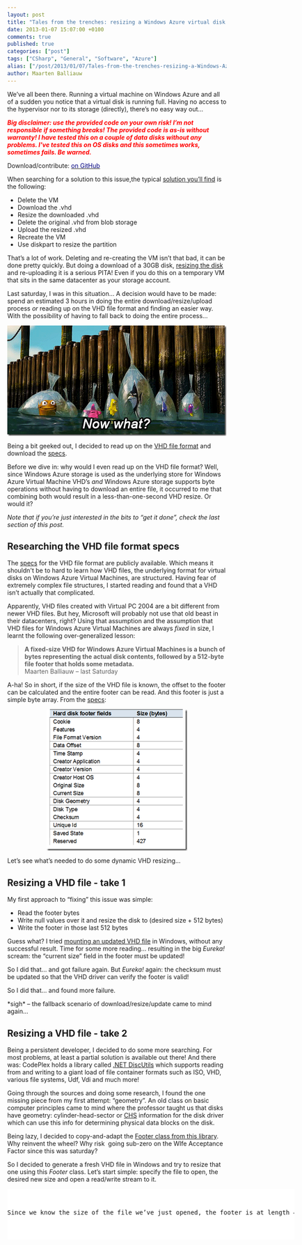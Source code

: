 ```yaml
---
layout: post
title: "Tales from the trenches: resizing a Windows Azure virtual disk the smooth way"
date: 2013-01-07 15:07:00 +0100
comments: true
published: true
categories: ["post"]
tags: ["CSharp", "General", "Software", "Azure"]
alias: ["/post/2013/01/07/Tales-from-the-trenches-resizing-a-Windows-Azure-virtual-disk-the-smooth-way.aspx", "/post/2013/01/07/tales-from-the-trenches-resizing-a-windows-azure-virtual-disk-the-smooth-way.aspx"]
author: Maarten Balliauw
---
```

<p>We&rsquo;ve all been there. Running a virtual machine on Windows Azure and all of a sudden you notice that a virtual disk is running full. Having no access to the hypervisor nor to its storage (directly), there&rsquo;s no easy way out&hellip;</p>
<p><em><strong><span style="color: #ff0000;">Big disclaimer: use the provided code on your own risk! I&rsquo;m not responsible if something breaks! The provided code is as-is without warranty! I have tested this on a couple of data disks without any problems. I've tested this on OS disks and this sometimes works, sometimes fails. Be warned.</span></strong></em></p>
<p>Download/contribute: <a href="https://github.com/maartenba/WindowsAzureDiskResizer"><span style="color: #000080;">on GitHub</span></a></p>
<p>When searching for a solution to this issue,the typical <a href="http://blogs.msdn.com/b/devkeydet/archive/2012/07/05/resizing-an-azure-vm-vhd-file.aspx">solution you&rsquo;ll find</a> is the following:</p>
<ul>
<li>Delete the VM </li>
<li>Download the .vhd </li>
<li>Resize the downloaded .vhd </li>
<li>Delete the original .vhd from blob storage </li>
<li>Upload the resized .vhd </li>
<li>Recreate the VM </li>
<li>Use diskpart to resize the partition</li>
</ul>
<p>That&rsquo;s a lot of work. Deleting and re-creating the VM isn&rsquo;t that bad, it can be done pretty quickly. But doing a download of a 30GB disk, <a href="http://www.brothersoft.com/vhd-resizer-336963.html">resizing the disk</a> and re-uploading it is a serious PITA! Even if you do this on a temporary VM that sits in the same datacenter as your storage account.</p>
<p>Last saturday, I was in this situation&hellip; A decision would have to be made: spend an estimated 3 hours in doing the entire download/resize/upload process <em>or </em>reading up on the VHD file format and finding an easier way. With the possibility of having to fall back to doing the entire process&hellip;</p>
<p><img style="background-image: none; float: none; padding-top: 0px; padding-left: 0px; margin-left: auto; display: block; padding-right: 0px; margin-right: auto; border: 0px;" title="Now what!" src="/images/image_249.png" border="0" alt="Now what!" width="504" height="254" /></p>
<p>Being a bit geeked out, I decided to read up on the <a href="http://msdn.microsoft.com/en-us/library/windows/desktop/dd323654(v=vs.85).aspx">VHD file format</a> and download the <a href="http://go.microsoft.com/fwlink/p/?linkid=137171">specs</a>.</p>
<p>Before we dive in: why would I even read up on the VHD file format? Well, since Windows Azure storage is used as the underlying store for Windows Azure Virtual Machine VHD&rsquo;s <em>and </em>Windows Azure storage supports byte operations without having to download an entire file, it occurred to me that combining both would result in a less-than-one-second VHD resize. Or would it?</p>
<p><em>Note that if you&rsquo;re just interested in the bits to &ldquo;get it done&rdquo;, check the last section of this post.</em></p>
<h2>Researching the VHD file format specs</h2>
<p>The <a href="http://go.microsoft.com/fwlink/p/?linkid=137171">specs</a> for the VHD file format are publicly available. Which means it shouldn't be to hard to learn how VHD files, the underlying format for virtual disks on Windows Azure Virtual Machines, are structured. Having fear of extremely complex file structures, I started reading and found that a VHD isn&rsquo;t actually that complicated.</p>
<p>Apparently, VHD files created with Virtual PC 2004 are a bit different from newer VHD files. But hey, Microsoft will probably not use that old beast in their datacenters, right? Using that assumption and the assumption that VHD files for Windows Azure Virtual Machines are always <em>fixed</em> in size, I learnt the following over-generalized lesson:</p>


<blockquote>
<p><strong>A fixed-size VHD for Windows Azure Virtual Machines is a bunch of bytes representing the actual disk contents, followed by a 512-byte file footer that holds some metadata. <br /></strong>Maarten Balliauw &ndash; last Saturday</p>


</blockquote>


<p>A-ha! So in short, if the size of the VHD file is known, the offset to the footer can be calculated and the entire footer can be read. And this footer is just a simple byte array. From the <a href="http://go.microsoft.com/fwlink/p/?linkid=137171">specs</a>:</p>
<p><img style="background-image: none; float: none; padding-top: 0px; padding-left: 0px; margin-left: auto; display: block; padding-right: 0px; margin-right: auto; border: 0px;" title="VHD footer specification" src="/images/image_250.png" border="0" alt="VHD footer specification" width="324" height="325" /></p>
<p>Let&rsquo;s see what&rsquo;s needed to do some dynamic VHD resizing&hellip;</p>
<h2>Resizing a VHD file - take 1</h2>
<p>My first approach to &ldquo;fixing&rdquo; this issue was simple:</p>
<ul>
<li>Read the footer bytes</li>
<li>Write null values over it and resize the disk to (desired size + 512 bytes)</li>
<li>Write the footer in those last 512 bytes</li>
</ul>
<p>Guess what? I tried <a href="http://technet.microsoft.com/en-us/magazine/ee872416.aspx">mounting an updated VHD file</a> in Windows, without any successful result. Time for some more reading&hellip; resulting in the big <em>Eureka!</em> scream: the &ldquo;current size&rdquo; field in the footer must be updated!</p>
<p>So I did that&hellip; and got failure again. But <em>Eureka!</em> again: the checksum must be updated so that the VHD driver can verify the footer is valid!</p>
<p>So I did that&hellip; and found more failure.</p>
<p>*sigh* &ndash; the fallback scenario of download/resize/update came to mind again&hellip;</p>
<h2>Resizing a VHD file - take 2</h2>
<p>Being a persistent developer, I decided to do some more searching. For most problems, at least a partial solution is available out there! And there was: CodePlex holds a library called <a href="http://discutils.codeplex.com/">.NET DiscUtils</a> which supports reading from and writing to a giant load of file container formats such as ISO, VHD, various file systems, Udf, Vdi and much more!</p>
<p>Going through the sources and doing some research, I found the one missing piece from my first attempt: &ldquo;geometry&rdquo;. An old class on basic computer principles came to mind where the professor taught us that disks have geometry: cylinder-head-sector or <a href="http://en.wikipedia.org/wiki/Cylinder-head-sector">CHS</a> information for the disk driver which can use this info for determining physical data blocks on the disk.</p>
<p>Being lazy, I decided to copy-and-adapt the <a href="http://discutils.codeplex.com/SourceControl/changeset/view/14fd51607559#src/Vhd/Footer.cs">Footer class from this library</a>. Why reinvent the wheel? Why risk&nbsp; going sub-zero on the WIfe Acceptance Factor since this was saturday?</p>
<p>So I decided to generate a fresh VHD file in Windows and try to resize that one using this <em>Footer</em> class. Let&rsquo;s start simple: specify the file to open, the desired new size and open a read/write stream to it.</p>
<div id="scid:9D7513F9-C04C-4721-824A-2B34F0212519:b06edb41-ae84-4a50-a32d-ea35930cc0db" class="wlWriterEditableSmartContent" style="float: none; margin: 0px; display: inline; padding: 0px;">
<pre style="width: 660px; height: 116px; background-color: white; overflow: auto;"><div><!--

Code highlighting produced by Actipro CodeHighlighter (freeware)
http://www.CodeHighlighter.com/

--><span style="color: #008080;">1</span> <span style="color: #0000ff;">string</span><span style="color: #000000;"> file </span><span style="color: #000000;">=</span><span style="color: #000000;"> </span><span style="color: #800000;">@"</span><span style="color: #800000;">c:\temp\path\to\some.vhd</span><span style="color: #800000;">"</span><span style="color: #000000;">;
</span><span style="color: #008080;">2</span> <span style="color: #0000ff;">long</span><span style="color: #000000;"> newSize </span><span style="color: #000000;">=</span><span style="color: #000000;"> </span><span style="color: #800080;">20971520</span><span style="color: #000000;">; </span><span style="color: #008000;">//</span><span style="color: #008000;"> resize to 20 MB</span><span style="color: #008000;">
</span><span style="color: #008080;">3</span> <span style="color: #000000;">
</span><span style="color: #008080;">4</span> <span style="color: #0000ff;">using</span><span style="color: #000000;"> (Stream stream </span><span style="color: #000000;">=</span><span style="color: #000000;"> </span><span style="color: #0000ff;">new</span><span style="color: #000000;"> FileStream(file, FileMode.OpenOrCreate, FileAccess.ReadWrite))
</span><span style="color: #008080;">5</span> <span style="color: #000000;">{
</span><span style="color: #008080;">6</span> <span style="color: #000000;">    </span><span style="color: #008000;">//</span><span style="color: #008000;"> code goes here</span><span style="color: #008000;">
</span><span style="color: #008080;">7</span> <span style="color: #000000;">}</span></div></pre>
<!-- Code inserted with Steve Dunn's Windows Live Writer Code Formatter Plugin.  http://dunnhq.com --></div>
<p>Since we know the size of the file we&rsquo;ve just opened, the footer is at length &ndash; 512, the <em>Footer</em> class takes these bytes and creates a .NET object for it:</p>
<div id="scid:9D7513F9-C04C-4721-824A-2B34F0212519:d76ab98b-a26a-406a-8780-ec3da786dff4" class="wlWriterEditableSmartContent" style="float: none; margin: 0px; display: inline; padding: 0px;">
<pre style="width: 660px; height: 130px; background-color: white; overflow: auto;"><div><!--

Code highlighting produced by Actipro CodeHighlighter (freeware)
http://www.CodeHighlighter.com/

--><span style="color: #008080;">1</span> <span style="color: #000000;">stream.Seek(</span><span style="color: #000000;">-</span><span style="color: #800080;">512</span><span style="color: #000000;">, SeekOrigin.End);
</span><span style="color: #008080;">2</span> <span style="color: #000000;">var currentFooterPosition </span><span style="color: #000000;">=</span><span style="color: #000000;"> stream.Position;
</span><span style="color: #008080;">3</span> <span style="color: #000000;">
</span><span style="color: #008080;">4</span> <span style="color: #008000;">//</span><span style="color: #008000;"> Read current footer</span><span style="color: #008000;">
</span><span style="color: #008080;">5</span> <span style="color: #000000;">var footer </span><span style="color: #000000;">=</span><span style="color: #000000;"> </span><span style="color: #0000ff;">new</span><span style="color: #000000;"> </span><span style="color: #0000ff;">byte</span><span style="color: #000000;">[</span><span style="color: #800080;">512</span><span style="color: #000000;">];
</span><span style="color: #008080;">6</span> <span style="color: #000000;">stream.Read(footer, </span><span style="color: #800080;">0</span><span style="color: #000000;">, </span><span style="color: #800080;">512</span><span style="color: #000000;">);
</span><span style="color: #008080;">7</span> <span style="color: #000000;">
</span><span style="color: #008080;">8</span> <span style="color: #000000;">var footerInstance </span><span style="color: #000000;">=</span><span style="color: #000000;"> Footer.FromBytes(footer, </span><span style="color: #800080;">0</span><span style="color: #000000;">);</span></div></pre>
<!-- Code inserted with Steve Dunn's Windows Live Writer Code Formatter Plugin.  http://dunnhq.com --></div>
<p>Of course, we want to make sure we&rsquo;re working on a fixed-size disk and that it&rsquo;s smaller than the requested new size.</p>
<div id="scid:9D7513F9-C04C-4721-824A-2B34F0212519:2b45c8c0-bfc5-42f8-ae09-c313a3725007" class="wlWriterEditableSmartContent" style="float: none; margin: 0px; display: inline; padding: 0px;">
<pre style="width: 660px; height: 88px; background-color: white; overflow: auto;"><div><!--

Code highlighting produced by Actipro CodeHighlighter (freeware)
http://www.CodeHighlighter.com/

--><span style="color: #008080;">1</span> <span style="color: #0000ff;">if</span><span style="color: #000000;"> (footerInstance.DiskType </span><span style="color: #000000;">!=</span><span style="color: #000000;"> FileType.Fixed
</span><span style="color: #008080;">2</span> <span style="color: #000000;">        </span><span style="color: #000000;">||</span><span style="color: #000000;"> footerInstance.CurrentSize </span><span style="color: #000000;">&gt;=</span><span style="color: #000000;"> newSize)
</span><span style="color: #008080;">3</span> <span style="color: #000000;">{
</span><span style="color: #008080;">4</span> <span style="color: #000000;">    </span><span style="color: #0000ff;">throw</span><span style="color: #000000;"> </span><span style="color: #0000ff;">new</span><span style="color: #000000;"> Exception(</span><span style="color: #800000;">"</span><span style="color: #800000;">You are one serious nutcase!</span><span style="color: #800000;">"</span><span style="color: #000000;">);
</span><span style="color: #008080;">5</span> <span style="color: #000000;">}</span></div></pre>
<!-- Code inserted with Steve Dunn's Windows Live Writer Code Formatter Plugin.  http://dunnhq.com --></div>
<p>If all is well, we can start resizing the disk. Simply writing a series of zeroes in the least optimal way will do:</p>
<div id="scid:9D7513F9-C04C-4721-824A-2B34F0212519:cc0aad46-e10f-40e9-b0ba-689467be64d6" class="wlWriterEditableSmartContent" style="float: none; margin: 0px; display: inline; padding: 0px;">
<pre style="width: 660px; height: 88px; background-color: white; overflow: auto;"><div><!--

Code highlighting produced by Actipro CodeHighlighter (freeware)
http://www.CodeHighlighter.com/

--><span style="color: #008080;">1</span> <span style="color: #008000;">//</span><span style="color: #008000;"> Write 0 values</span><span style="color: #008000;">
</span><span style="color: #008080;">2</span> <span style="color: #000000;">stream.Seek(currentFooterPosition, SeekOrigin.Begin);
</span><span style="color: #008080;">3</span> <span style="color: #0000ff;">while</span><span style="color: #000000;"> (stream.Length </span><span style="color: #000000;">&lt;</span><span style="color: #000000;"> newSize)
</span><span style="color: #008080;">4</span> <span style="color: #000000;">{
</span><span style="color: #008080;">5</span> <span style="color: #000000;">    stream.WriteByte(</span><span style="color: #800080;">0</span><span style="color: #000000;">);
</span><span style="color: #008080;">6</span> <span style="color: #000000;">}</span></div></pre>
<!-- Code inserted with Steve Dunn's Windows Live Writer Code Formatter Plugin.  http://dunnhq.com --></div>
<p>Now that we have a VHD file that holds the desired new size capacity, there&rsquo;s one thing left: updating the VHD file footer. Again, the <em>Footer</em> class can help us here by updating the <em>current size</em>, <em>original size</em>, <em>geometry</em> and <em>checksum</em> fields:</p>
<div id="scid:9D7513F9-C04C-4721-824A-2B34F0212519:25c71dbe-f5de-45c9-a082-4056016abcd4" class="wlWriterEditableSmartContent" style="float: none; margin: 0px; display: inline; padding: 0px;">
<pre style="width: 660px; height: 88px; background-color: white; overflow: auto;"><div><!--

Code highlighting produced by Actipro CodeHighlighter (freeware)
http://www.CodeHighlighter.com/

--><span style="color: #008080;">1</span> <span style="color: #008000;">//</span><span style="color: #008000;"> Change footer size values</span><span style="color: #008000;">
</span><span style="color: #008080;">2</span> <span style="color: #000000;">footerInstance.CurrentSize </span><span style="color: #000000;">=</span><span style="color: #000000;"> newSize;
</span><span style="color: #008080;">3</span> <span style="color: #000000;">footerInstance.OriginalSize </span><span style="color: #000000;">=</span><span style="color: #000000;"> newSize;
</span><span style="color: #008080;">4</span> <span style="color: #000000;">footerInstance.Geometry </span><span style="color: #000000;">=</span><span style="color: #000000;"> Geometry.FromCapacity(newSize);
</span><span style="color: #008080;">5</span> <span style="color: #000000;">
</span><span style="color: #008080;">6</span> <span style="color: #000000;">footerInstance.UpdateChecksum();</span></div></pre>
<!-- Code inserted with Steve Dunn's Windows Live Writer Code Formatter Plugin.  http://dunnhq.com --></div>
<p>One thing left: writing the footer to our VHD file:</p>
<div id="scid:9D7513F9-C04C-4721-824A-2B34F0212519:a3c99028-063c-4ddf-adc0-b0c035712cff" class="wlWriterEditableSmartContent" style="float: none; margin: 0px; display: inline; padding: 0px;">
<pre style="width: 660px; height: 83px; background-color: white; overflow: auto;"><div><!--

Code highlighting produced by Actipro CodeHighlighter (freeware)
http://www.CodeHighlighter.com/

--><span style="color: #008080;">1</span> <span style="color: #000000;">footer </span><span style="color: #000000;">=</span><span style="color: #000000;"> </span><span style="color: #0000ff;">new</span><span style="color: #000000;"> </span><span style="color: #0000ff;">byte</span><span style="color: #000000;">[</span><span style="color: #800080;">512</span><span style="color: #000000;">];
</span><span style="color: #008080;">2</span> <span style="color: #000000;">footerInstance.ToBytes(footer, </span><span style="color: #800080;">0</span><span style="color: #000000;">);
</span><span style="color: #008080;">3</span> <span style="color: #000000;">
</span><span style="color: #008080;">4</span> <span style="color: #008000;">//</span><span style="color: #008000;"> Write new footer</span><span style="color: #008000;">
</span><span style="color: #008080;">5</span> <span style="color: #000000;">stream.Write(footer, </span><span style="color: #800080;">0</span><span style="color: #000000;">, footer.Length);</span></div></pre>
<!-- Code inserted with Steve Dunn's Windows Live Writer Code Formatter Plugin.  http://dunnhq.com --></div>
<p>That&rsquo;s it. And my big surprise after running this? Great success! A VHD that doubled in size.</p>
<p><a href="/images/image_251.png"><img style="background-image: none; float: none; padding-top: 0px; padding-left: 0px; margin-left: auto; display: block; padding-right: 0px; margin-right: auto; border: 0px;" title="Resize VHD Windows Azure disk" src="/images/image_thumb_213.png" border="0" alt="Resize VHD Windows Azure disk" width="453" height="103" /></a></p>
<p>So we can now resize VHD files in under a second. That&rsquo;s much faster than <em>any</em> VHD resizer tool you find out here! But still: what about the download/upload?</p>
<h2>Resizing a VHD file stored in blob storage</h2>
<p>Now that we have the code for resizing a local VHD, porting this to using blob storage and more specifically, the features provided for manipulating page blobs, is pretty straightforward. The Windows Azure Storage SDK gives us access to every single page of 512 bytes of a page blob, meaning we can work with files that span gigabytes of data while only downloading and uploading a couple of bytes&hellip;</p>
<p>Let&rsquo;s give it a try. First of all, our file is now a URL to a blob:</p>
<div id="scid:9D7513F9-C04C-4721-824A-2B34F0212519:e871c023-8516-48f3-9784-8039a2d4f68e" class="wlWriterEditableSmartContent" style="float: none; margin: 0px; display: inline; padding: 0px;">
<pre style="width: 660px; height: 62px; background-color: white; overflow: auto;"><div><!--

Code highlighting produced by Actipro CodeHighlighter (freeware)
http://www.CodeHighlighter.com/

--><span style="color: #008080;">1</span> <span style="color: #000000;">var blob </span><span style="color: #000000;">=</span><span style="color: #000000;"> </span><span style="color: #0000ff;">new</span><span style="color: #000000;"> CloudPageBlob(
</span><span style="color: #008080;">2</span> <span style="color: #000000;">    </span><span style="color: #800000;">"</span><span style="color: #800000;">http://account.blob.core.windows.net/vhds/some.vhd</span><span style="color: #800000;">"</span><span style="color: #000000;">,
</span><span style="color: #008080;">3</span> <span style="color: #000000;">    </span><span style="color: #0000ff;">new</span><span style="color: #000000;"> StorageCredentials(</span><span style="color: #800000;">"</span><span style="color: #800000;">accountname</span><span style="color: #800000;">"</span><span style="color: #000000;">, </span><span style="color: #800000;">"</span><span style="color: #800000;">accountkey));</span></div></pre>
<!-- Code inserted with Steve Dunn's Windows Live Writer Code Formatter Plugin.  http://dunnhq.com --></div>
<p>Next, we can fetch the last page of this blob to read our VHD&rsquo;s footer:</p>
<div id="scid:9D7513F9-C04C-4721-824A-2B34F0212519:be78480f-1a3c-4c32-aa84-82cbc627932d" class="wlWriterEditableSmartContent" style="float: none; margin: 0px; display: inline; padding: 0px;">
<pre style="width: 660px; height: 197px; background-color: white; overflow: auto;"><div><!--

Code highlighting produced by Actipro CodeHighlighter (freeware)
http://www.CodeHighlighter.com/

--><span style="color: #008080;"> 1</span> <span style="color: #000000;">blob.FetchAttributes();
</span><span style="color: #008080;"> 2</span> <span style="color: #000000;">var originalLength </span><span style="color: #000000;">=</span><span style="color: #000000;"> blob.Properties.Length;
</span><span style="color: #008080;"> 3</span> <span style="color: #000000;">
</span><span style="color: #008080;"> 4</span> <span style="color: #000000;">var footer </span><span style="color: #000000;">=</span><span style="color: #000000;"> </span><span style="color: #0000ff;">new</span><span style="color: #000000;"> </span><span style="color: #0000ff;">byte</span><span style="color: #000000;">[</span><span style="color: #800080;">512</span><span style="color: #000000;">];
</span><span style="color: #008080;"> 5</span> <span style="color: #0000ff;">using</span><span style="color: #000000;"> (Stream stream </span><span style="color: #000000;">=</span><span style="color: #000000;"> </span><span style="color: #0000ff;">new</span><span style="color: #000000;"> MemoryStream())
</span><span style="color: #008080;"> 6</span> <span style="color: #000000;">{
</span><span style="color: #008080;"> 7</span> <span style="color: #000000;">    blob.DownloadRangeToStream(stream, originalLength </span><span style="color: #000000;">-</span><span style="color: #000000;"> </span><span style="color: #800080;">512</span><span style="color: #000000;">, </span><span style="color: #800080;">512</span><span style="color: #000000;">);
</span><span style="color: #008080;"> 8</span> <span style="color: #000000;">    stream.Position </span><span style="color: #000000;">=</span><span style="color: #000000;"> </span><span style="color: #800080;">0</span><span style="color: #000000;">;
</span><span style="color: #008080;"> 9</span> <span style="color: #000000;">    stream.Read(footer, </span><span style="color: #800080;">0</span><span style="color: #000000;">, </span><span style="color: #800080;">512</span><span style="color: #000000;">);
</span><span style="color: #008080;">10</span> <span style="color: #000000;">    stream.Close();
</span><span style="color: #008080;">11</span> <span style="color: #000000;">}
</span><span style="color: #008080;">12</span> <span style="color: #000000;">
</span><span style="color: #008080;">13</span> <span style="color: #000000;">var footerInstance </span><span style="color: #000000;">=</span><span style="color: #000000;"> Footer.FromBytes(footer, </span><span style="color: #800080;">0</span><span style="color: #000000;">);</span></div></pre>
<!-- Code inserted with Steve Dunn's Windows Live Writer Code Formatter Plugin.  http://dunnhq.com --></div>
<p>After doing the check on disk type again (fixed and smaller than the desired new size), we can resize the VHD. This time <em>not</em> by writing zeroes to it, but by calling one simple method on the storage SDK.</p>
<div id="scid:9D7513F9-C04C-4721-824A-2B34F0212519:6808ac94-a739-412c-85d6-bb59c1f34f69" class="wlWriterEditableSmartContent" style="float: none; margin: 0px; display: inline; padding: 0px;">
<pre style="width: 660px; height: 17px; background-color: white; overflow: auto;"><div><!--

Code highlighting produced by Actipro CodeHighlighter (freeware)
http://www.CodeHighlighter.com/

--><span style="color: #008080;">1</span> <span style="color: #000000;">blob.Resize(newSize </span><span style="color: #000000;">+</span><span style="color: #000000;"> </span><span style="color: #800080;">512</span><span style="color: #000000;">);</span></div></pre>
<!-- Code inserted with Steve Dunn's Windows Live Writer Code Formatter Plugin.  http://dunnhq.com --></div>
<p>In theory, it&rsquo;s not required to overwrite the current footer with zeroes, but let&rsquo;s play it clean:</p>
<div id="scid:9D7513F9-C04C-4721-824A-2B34F0212519:8d272c9a-0d69-4902-8bb4-e4d24ecd2ffd" class="wlWriterEditableSmartContent" style="float: none; margin: 0px; display: inline; padding: 0px;">
<pre style="width: 660px; height: 18px; background-color: white; overflow: auto;"><div><!--

Code highlighting produced by Actipro CodeHighlighter (freeware)
http://www.CodeHighlighter.com/

--><span style="color: #008080;">1</span> <span style="color: #000000;">blob.ClearPages(originalLength </span><span style="color: #000000;">-</span><span style="color: #000000;"> </span><span style="color: #800080;">512</span><span style="color: #000000;">, </span><span style="color: #800080;">512</span><span style="color: #000000;">);</span></div></pre>
<!-- Code inserted with Steve Dunn's Windows Live Writer Code Formatter Plugin.  http://dunnhq.com --></div>
<p>Next, we can change our footer values again:</p>
<div id="scid:9D7513F9-C04C-4721-824A-2B34F0212519:e706d4fd-c358-4a44-8c0d-77e75f483d8e" class="wlWriterEditableSmartContent" style="float: none; margin: 0px; display: inline; padding: 0px;">
<pre style="width: 687px; height: 131px; background-color: white; overflow: auto;"><div><!--

Code highlighting produced by Actipro CodeHighlighter (freeware)
http://www.CodeHighlighter.com/

--><span style="color: #008080;">1</span> <span style="color: #000000;">footerInstance.CurrentSize </span><span style="color: #000000;">=</span><span style="color: #000000;"> newSize;
</span><span style="color: #008080;">2</span> <span style="color: #000000;">footerInstance.OriginalSize </span><span style="color: #000000;">=</span><span style="color: #000000;"> newSize;
</span><span style="color: #008080;">3</span> <span style="color: #000000;">footerInstance.Geometry </span><span style="color: #000000;">=</span><span style="color: #000000;"> Geometry.FromCapacity(newSize);
</span><span style="color: #008080;">4</span> <span style="color: #000000;">
</span><span style="color: #008080;">5</span> <span style="color: #000000;">footerInstance.UpdateChecksum();
</span><span style="color: #008080;">6</span> <span style="color: #000000;">
</span><span style="color: #008080;">7</span> <span style="color: #000000;">footer </span><span style="color: #000000;">=</span><span style="color: #000000;"> </span><span style="color: #0000ff;">new</span><span style="color: #000000;"> </span><span style="color: #0000ff;">byte</span><span style="color: #000000;">[</span><span style="color: #800080;">512</span><span style="color: #000000;">];
</span><span style="color: #008080;">8</span> <span style="color: #000000;">footerInstance.ToBytes(footer, </span><span style="color: #800080;">0</span><span style="color: #000000;">);</span></div></pre>
<!-- Code inserted with Steve Dunn's Windows Live Writer Code Formatter Plugin.  http://dunnhq.com --></div>
<p>And write them to the last page of our page blob:</p>
<div id="scid:9D7513F9-C04C-4721-824A-2B34F0212519:40574368-c532-4026-b4bf-5fb0e8e19fe1" class="wlWriterEditableSmartContent" style="float: none; margin: 0px; display: inline; padding: 0px;">
<pre style="width: 687px; height: 68px; background-color: white; overflow: auto;"><div><!--

Code highlighting produced by Actipro CodeHighlighter (freeware)
http://www.CodeHighlighter.com/

--><span style="color: #008080;">1</span> <span style="color: #0000ff;">using</span><span style="color: #000000;"> (Stream stream </span><span style="color: #000000;">=</span><span style="color: #000000;"> </span><span style="color: #0000ff;">new</span><span style="color: #000000;"> MemoryStream(footer))
</span><span style="color: #008080;">2</span> <span style="color: #000000;">{
</span><span style="color: #008080;">3</span> <span style="color: #000000;">    blob.WritePages(stream, newSize);
</span><span style="color: #008080;">4</span> <span style="color: #000000;">}</span></div></pre>
<!-- Code inserted with Steve Dunn's Windows Live Writer Code Formatter Plugin.  http://dunnhq.com --></div>
<p>And that&rsquo;s all, folks! Using this code you&rsquo;ll be able to resize a VHD file stored on blob storage in less than a second without having to download and upload several gigabytes of data.</p>
<h2>Meet WindowsAzureDiskResizer</h2>
<p>Since resizing Windows Azure VHD files is a well-known missing feature, I decided to wrap all my code in a console application and <a href="https://github.com/maartenba/WindowsAzureDiskResizer">share it on GitHub</a>. Feel free to fork, contribute and so on. WindowsAzureDiskResizer takes at least two parameters: the desired new size (in bytes) and a blob URL to the VHD. This can be a URL containing a Shared Access SIgnature.</p>
<p><a href="/images/image_252.png"><img style="background-image: none; float: none; padding-top: 0px; padding-left: 0px; margin-left: auto; display: block; padding-right: 0px; margin-right: auto; border: 0px;" title="Resize windows azure VM disk" src="/images/image_thumb_214.png" border="0" alt="Resize windows azure VM disk" width="484" height="248" /></a></p>
<p>Now let&rsquo;s resize a disk. Here are the steps to take:</p>
<ul>
<li>Shutdown the VM</li>
<li>Delete the VM -or- detach the disk if it&rsquo;s not the OS disk</li>
<li>In the Windows Azure portal, delete the disk (retain the data!) do that the lease Windows Azure has on it is removed</li>
<li>Run WindowsAzureDiskResizer</li>
<li>In the Windows Azure portal, recreate the disk based on the existing blob</li>
<li>Recreate the VM&nbsp; -or- reattach the disk if it&rsquo;s not the OS disk</li>
<li>Start the VM</li>
<li>Use diskpart / disk management to resize the partition</li>
</ul>
<p>Here&rsquo;s how fast the resizing happens:</p>
<p><a href="/images/image_253.png"><img style="background-image: none; float: none; padding-top: 0px; padding-left: 0px; margin-left: auto; display: block; padding-right: 0px; margin-right: auto; border: 0px;" title="VhdResizer" src="/images/image_thumb_215.png" border="0" alt="VhdResizer" width="484" height="248" /></a></p>
<p>Woah! Enjoy!</p>
<p>We&rsquo;re good for now, at least until Microsoft decides to switch to the newer VHDX file format&hellip;</p>
<p>Download/contribute: <a href="https://github.com/maartenba/WindowsAzureDiskResizer"><span style="color: #000080;">on GitHub</span></a>&nbsp;or binaries: <a href="/files/2013/1/WindowsAzureDiskResizer-1.0.0.0.zip">WindowsAzureDiskResizer-1.0.0.0.zip (831.69 kb)</a></p>

{% include imported_disclaimer.html %}

